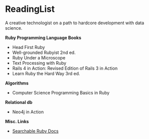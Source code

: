# ReadingList
A creative technologist on a path to hardcore development with data science. 

**Ruby Programming Language Books**

- Head First Ruby
- Well-grounded Rubyist 2nd ed.
- Ruby Under a Microscope
- Text Processing with Ruby
- Rails 4 in Action: Revised Edition of Rails 3 in Action
- Learn Ruby the Hard Way 3rd ed.

**Algorithms**
- Computer Science Programming Basics in Ruby

**Relational db**

- Neo4j in Action

**Misc. Links**
- [Searchable Ruby Docs](https://rubydocs.org/)
